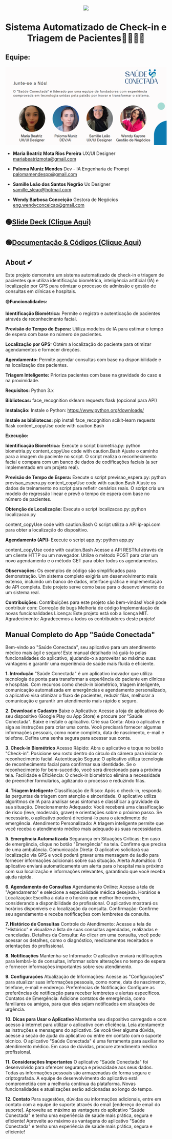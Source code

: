 <h1 align="center">
<img src="Saúde Conectada.png" >
<p>Sistema Automatizado de Check-in e Triagem de Pacientes👩‍⚕️👨‍⚕️</p>
</h1>

## Equipe:
<img src="./Equipe.png">


- **Maria Beatriz Mota Rios Pereira**
UX/UI Designer
mariabeatrizmota@gmail.com

- **Paloma Muniz Mendes**
Dev - IA Engenharia de Prompt
palomamendespp@gmail.com

- **Samille Leão dos Santos Negrão** 
Ux Designer
samille_sleao@hotmail.com

- **Wendy Barbosa Conceição**
Gestora de Negócios
eng.wendyconceicao@gmail.com

## 🟢[Slide Deck (Clique Aqui)](https://www.canva.com/design/DAGInn03a6E/-z5iJdVTPKdpRXXIZGbnSA/edit?utm_content=DAGInn03a6E&utm_campaign=designshare&utm_medium=link2&utm_source=sharebutton)

## 🟢[Documentação & Códigos (Clique Aqui)](https://docs.google.com/document/d/15MtYBp7sGZS8Ym6zl8YY1vqxWogQprvWmMsF-Tpo_FE/edit#heading=h.ppmdzeim78w9)


## About ✔
Este projeto demonstra um sistema automatizado de check-in e triagem de pacientes que utiliza identificação biométrica, inteligência artificial (IA) e localização por GPS para otimizar o processo de admissão e gestão de consultas em clínicas e hospitais.

🟢**Funcionalidades:**

**Identificação Biométrica:** Permite o registro e autenticação de pacientes através de reconhecimento facial.

**Previsão de Tempo de Espera:** Utiliza modelos de IA para estimar o tempo de espera com base no número de pacientes.

**Localização por GPS:** Obtém a localização do paciente para otimizar agendamentos e fornecer direções.

**Agendamento:** Permite agendar consultas com base na disponibilidade e na localização dos pacientes.

**Triagem Inteligente:** Prioriza pacientes com base na gravidade do caso e na proximidade.

**Requisitos:**
Python 3.x

**Bibliotecas:**
face_recognition
sklearn
requests
flask (opcional para API)

**Instalação:**
Instale o Python: https://www.python.org/downloads/

**Instale as bibliotecas:**
      pip install face_recognition scikit-learn requests flask
    content_copyUse code with caution.Bash

**Execução:**

**Identificação Biométrica:**
Execute o script biometria.py:
      python biometria.py
content_copyUse code with caution.Bash
Ajuste o caminho para a imagem do paciente no script.
O script realiza o reconhecimento facial e compara com um banco de dados de codificações faciais (a ser implementado em um projeto real).

**Previsão de Tempo de Espera:**
Execute o script previsao_espera.py:
      python previsao_espera.py
 content_copyUse code with caution.Bash
Ajuste os dados de treinamento no script para refletir cenários reais.
O script cria um modelo de regressão linear e prevê o tempo de espera com base no número de pacientes.

**Obtenção de Localização:**
Execute o script localizacao.py:
      python localizacao.py
   
 content_copyUse code with caution.Bash
O script utiliza a API ip-api.com para obter a localização do dispositivo.

**Agendamento (API):**
Execute o script app.py:
      python app.py
   
 content_copyUse code with caution.Bash
Acesse a API RESTful através de um cliente HTTP ou um navegador.
Utilize o método POST para criar um novo agendamento e o método GET para obter todos os agendamentos.

**Observações:**
Os exemplos de código são simplificados para demonstração.
Um sistema completo exigiria um desenvolvimento mais extenso, incluindo um banco de dados, interface gráfica e implementação de API completa.
Este projeto serve como base para o desenvolvimento de um sistema real.

**Contribuições:**
Contribuições para este projeto são bem-vindas! Você pode contribuir com:
Correção de bugs
Melhoria de código
Implementação de novas funcionalidades
Licença:
Este projeto está sob a licença MIT.
Agradecimento:
Agradecemos a todos os contribuidores deste projeto!

## Manual Completo do App "Saúde Conectada"


Bem-vindo ao "Saúde Conectada", seu aplicativo para um atendimento médico mais ágil e seguro!
Este manual detalhado irá guiá-lo pelas funcionalidades do aplicativo, ajudando-o a aproveitar ao máximo suas vantagens e garantir uma experiência de saúde mais fluida e eficiente.

**1. Introdução**
"Saúde Conectada" é um aplicativo inovador que utiliza tecnologia de ponta para transformar a experiência do paciente em clínicas e hospitais. Com recursos como check-in biométrico, triagem inteligente, comunicação automatizada em emergências e agendamento personalizado, o aplicativo visa otimizar o fluxo de pacientes, reduzir filas, melhorar a comunicação e garantir um atendimento mais rápido e seguro.

**2. Download e Cadastro**
Baixe o Aplicativo: Acesse a loja de aplicativos do seu dispositivo (Google Play ou App Store) e procure por "Saúde Conectada". Baixe e instale o aplicativo.
Crie sua Conta: Abra o aplicativo e siga as instruções para criar uma conta. Você precisará fornecer algumas informações pessoais, como nome completo, data de nascimento, e-mail e telefone. Defina uma senha segura para acessar sua conta.

**3. Check-in Biométrico**
Acesso Rápido: Abra o aplicativo e toque no botão "Check-in". Posicione seu rosto dentro do círculo da câmera para iniciar o reconhecimento facial.
Autenticação Segura: O aplicativo utiliza tecnologia de reconhecimento facial para confirmar sua identidade. Se o reconhecimento for bem-sucedido, você será direcionado para a próxima tela.
Facilidade e Eficiência: O check-in biométrico elimina a necessidade de preencher formulários, agilizando o processo e reduzindo filas.

**4. Triagem Inteligente**
Classificação de Risco: Após o check-in, responda às perguntas da triagem com atenção e sinceridade. O aplicativo utiliza algoritmos de IA para analisar seus sintomas e classificar a gravidade da sua situação.
Direcionamento Adequado: Você receberá uma classificação de risco (leve, moderado, grave) e orientações sobre o próximo passo. Se necessário, o aplicativo poderá direcioná-lo para o atendimento de emergência.
Atendimento Personalizado: A triagem inteligente permite que você receba o atendimento médico mais adequado às suas necessidades.

**5. Emergência Automatizada**
Segurança em Situações Críticas: Em caso de emergência, clique no botão "Emergência" na tela. Confirme que precisa de uma ambulância.
Comunicação Direta: O aplicativo solicitará sua localização via GPS e você poderá gravar uma mensagem de áudio para fornecer informações adicionais sobre sua situação.
Alerta Automático: O aplicativo enviará automaticamente um alerta para o hospital mais próximo com sua localização e informações relevantes, garantindo que você receba ajuda rápida.

**6. Agendamento de Consultas**
Agendamento Online: Acesse a tela de "Agendamento" e selecione a especialidade médica desejada.
Horários e Localização: Escolha a data e o horário que melhor lhe convêm, considerando a disponibilidade do profissional. O aplicativo mostrará os horários disponíveis e a localização da consulta.
Confirmação: Confirme seu agendamento e receba notificações com lembretes da consulta.

**7. Histórico de Consultas**
Controle do Atendimento: Acesse a tela de "Histórico" e visualize a lista de suas consultas agendadas, realizadas e canceladas.
Detalhes da Consulta: Ao clicar em uma consulta, você pode acessar os detalhes, como o diagnóstico, medicamentos receitados e orientações do profissional.

**8. Notificações**
Mantenha-se Informado: O aplicativo enviará notificações para lembrá-lo de consultas, informar sobre alterações no tempo de espera e fornecer informações importantes sobre seu atendimento.

**9. Configurações**
Atualização de Informações: Acesse as "Configurações" para atualizar suas informações pessoais, como nome, data de nascimento, telefone, e-mail e endereço.
Preferências de Notificação: Configure as preferências de notificação para receber lembretes e alertas específicos.
Contatos de Emergência: Adicione contatos de emergência, como familiares ou amigos, para que eles sejam notificados em situações de urgência.

**10. Dicas para Usar o Aplicativo**
Mantenha seu dispositivo carregado e com acesso à internet para utilizar o aplicativo com eficiência.
Leia atentamente as instruções e mensagens do aplicativo.
Se você tiver alguma dúvida, acesse a seção de ajuda do aplicativo ou entre em contato com o suporte técnico.
O aplicativo "Saúde Conectada" é uma ferramenta para auxiliar no atendimento médico. Em caso de dúvidas, procure atendimento médico profissional.

**11. Considerações Importantes**
O aplicativo "Saúde Conectada" foi desenvolvido para oferecer segurança e privacidade aos seus dados. Todas as informações pessoais são armazenadas de forma segura e criptografada.
A equipe de desenvolvimento do aplicativo está comprometida com a melhoria contínua da plataforma. Novas funcionalidades e atualizações serão adicionadas ao longo do tempo.

**12. Contato**
Para sugestões, dúvidas ou informações adicionais, entre em contato com a equipe de suporte através do email [endereço de email do suporte].
Aproveite ao máximo as vantagens do aplicativo "Saúde Conectada" e tenha uma experiência de saúde mais prática, segura e eficiente!
Aproveite ao máximo as vantagens do aplicativo "Saúde Conectada" e tenha uma experiência de saúde mais prática, segura e eficiente!


